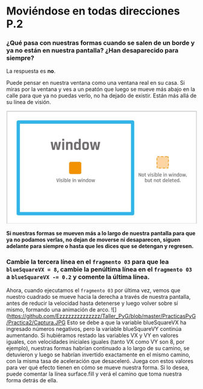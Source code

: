 # Moviéndose en todas direcciones P.2

### ¿Qué pasa con nuestras formas cuando se salen de un borde y ya no están en nuestra pantalla? ¿Han desaparecido para siempre?

La respuesta es **no**. 

Puede pensar en nuestra ventana como una ventana real en su casa. Si miras por la ventana y ves a un peatón que luego se mueve más abajo en la calle para que ya no puedas verlo, no ha dejado de existir. Están más allá de su línea de visión. 

![](https://github.com/Ezzzzzzzzzzzzzz/Taller_PyG/blob/master/PracticasPyG/Practica2/P2.3.3.JPG)

**Si nuestras formas se mueven más a lo largo de nuestra pantalla para que ya no podamos verlas, no dejan de moverse ni desaparecen, siguen adelante para siempre o hasta que les dices que se detengan y regresen.**

### **Cambie la tercera línea en el `fragmento 03` para que lea `blueSquareVX = 8`, cambie la penúltima línea en el `fragmento 03` a `blueSquareVX -= 0.2` y comente la última línea.** 
Ahora, cuando ejecutamos el `fragmento 03` por última vez, vemos que nuestro cuadrado se mueve hacia la derecha a través de nuestra pantalla, antes de reducir la velocidad hasta detenerse y luego volver sobre sí mismo, formando una animación de arco. 
![](https://github.com/Ezzzzzzzzzzzzzz/Taller_PyG/blob/master/PracticasPyG/Practica2/Captura.JPG
Esto se debe a que la variable blueSquareVX ha ingresado números negativos, pero la variable blueSquareVY continúa aumentando. Si hubiéramos restado las variables VX y VY en valores iguales, con velocidades iniciales iguales (tanto VX como VY son 8, por ejemplo), nuestras formas habrían continuado a lo largo de su camino, se detuvieron y luego se habrían invertido exactamente en el mismo camino, con la misma tasa de aceleración que desaceleró. Juega con estos valores para ver qué efecto tienen en cómo se mueve nuestra forma. Si lo desea, puede comentar la línea surface.fill y verá el camino que toma nuestra forma detrás de ella.


<!--stackedit_data:
eyJoaXN0b3J5IjpbLTk2OTAwMTQ5NiwxOTQxNjczMzc3LDY0Nj
YyNTU4NF19
-->